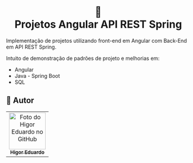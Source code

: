 <h1 align="center">
📄<br>Projetos Angular API REST Spring
</h1>

Implementação de projetos utilizando front-end em Angular com Back-End em API REST Spring.

Intuito de demonstração de padrões de projeto e melhorias em:

- Angular
- Java - Spring Boot
- SQL

<h2>🦄 Autor</h2>

<table>
  <tr>
    <td align="center">
      <a href="https://github.com/bhigoreduardo">
        <img src="https://avatars.githubusercontent.com/u/96431991?v=4" width="100px;" alt="Foto do Higor Eduardo no GitHub"/><br>
        <sub>
          <b>Higor Eduardo</b>
        </sub>
      </a>
    </td>
  </tr>
</table>

